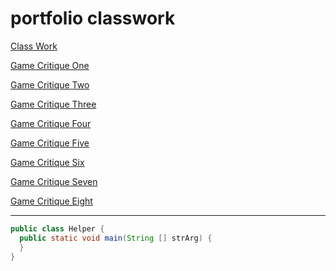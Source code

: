 # portfolio classwork

[Class Work](Classwork.md)

[Game Critique One](critique_one.md)

[Game Critique Two](critique_two.md)

[Game Critique Three](critique_three.md)

[Game Critique Four](critique_four.md)

[Game Critique Five](critique_five.md)

[Game Critique Six](critique_six.md)

[Game Critique Seven](critique_seven.md)

[Game Critique Eight](critique_eight.md)


---

```java
public class Helper {
  public static void main(String [] strArg) {
  }
}
```
